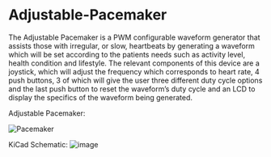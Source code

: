 # Adjustable-Pacemaker

The Adjustable Pacemaker is a PWM configurable waveform generator that assists those
with irregular, or slow, heartbeats by generating a waveform which will be set according to
the patients needs such as activity level, health condition and lifestyle. The relevant
components of this device are a joystick, which will adjust the frequency which
corresponds to heart rate, 4 push buttons, 3 of which will give the user three different duty
cycle options and the last push button to reset the waveform’s duty cycle and an LCD to
display the specifics of the waveform being generated.

Adjustable Pacemaker:

![Pacemaker](https://github.com/MoazAbde/Adjustable-Pacemaker/assets/90409766/cc2cb083-bb14-4c9a-91b8-0126877676c1)

KiCad Schematic:
![image](https://github.com/MoazAbde/Adjustable-Pacemaker/assets/90409766/c8973c19-5237-4dc1-8e21-12f6e25c52e2)
